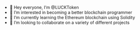 - 👋 Hey everyone, I’m @LUCKToken
- 👀 I’m interested in becoming a better blockchain programmer
- 🌱 I’m currently learning the Ethereum blockchain using Solidity
- 💞️ I’m looking to collaborate on a variety of different projects

<!---
LUCKToken/LUCKToken is a ✨ special ✨ repository because its `README.md` (this file) appears on your GitHub profile.
You can click the Preview link to take a look at your changes.
--->
